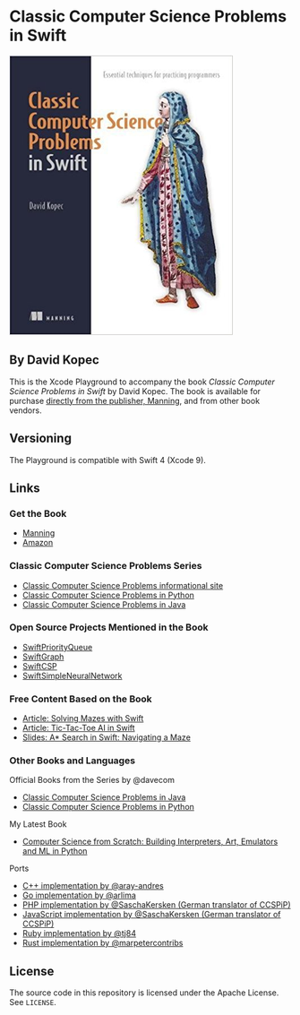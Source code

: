 # Classic Computer Science Problems in Swift
![Classic Computer Science Problems in Swift Cover](cover.jpg)
## By David Kopec

This is the Xcode Playground to accompany the book *Classic Computer Science Problems in Swift* by David Kopec. The book is available for purchase [directly from the publisher, Manning](https://www.manning.com/books/classic-computer-science-problems-in-swift?a_aid=oaksnow&a_bid=8de75028), and from other book vendors.

## Versioning

The Playground is compatible with Swift 4 (Xcode 9).

## Links

### Get the Book

- [Manning](https://www.manning.com/books/classic-computer-science-problems-in-swift?a_aid=oaksnow&a_bid=8de75028)
- [Amazon](http://amzn.to/2xG6nlF)

### Classic Computer Science Problems Series

- [Classic Computer Science Problems informational site](https://classicproblems.com/)
- [Classic Computer Science Problems in Python](https://github.com/davecom/ClassicComputerScienceProblemsInPython)
- [Classic Computer Science Problems in Java](https://github.com/davecom/ClassicComputerScienceProblemsInJava)

### Open Source Projects Mentioned in the Book

- [SwiftPriorityQueue](https://github.com/davecom/SwiftPriorityQueue)
- [SwiftGraph](https://github.com/davecom/SwiftGraph)
- [SwiftCSP](https://github.com/davecom/SwiftCSP)
- [SwiftSimpleNeuralNetwork](https://github.com/davecom/SwiftSimpleNeuralNetwork)

### Free Content Based on the Book

- [Article: Solving Mazes with Swift](http://freecontent.manning.com/solving-mazes-with-swift/)
- [Article: Tic-Tac-Toe AI in Swift](http://freecontent.manning.com/classic-computer-science-problems-in-swift-tic-tac-toe/)
- [Slides: A* Search in Swift: Navigating a Maze](http://freecontent.manning.com/slideshare-a-search-in-swift-navigating-a-maze/)

### Other Books and Languages
Official Books from the Series by @davecom 
- [Classic Computer Science Problems in Java](https://github.com/davecom/ClassicComputerScienceProblemsInJava)
- [Classic Computer Science Problems in Python](https://github.com/davecom/ClassicComputerScienceProblemsInPython)

My Latest Book
- [Computer Science from Scratch: Building Interpreters, Art, Emulators and ML in Python](https://github.com/davecom/ComputerScienceFromScratch)

Ports
- [C++ implementation by @aray-andres](https://github.com/araya-andres/classic_computer_sci)
- [Go implementation by @arlima](https://github.com/arlima/problemas_classicos_CC)
- [PHP implementation by @SaschaKersken (German translator of CCSPiP)](https://github.com/SaschaKersken/ClassicComputerScienceProblemsInPhp)
- [JavaScript implementation by @SaschaKersken (German translator of CCSPiP)](https://github.com/SaschaKersken/ClassicComputerScienceProblemsInJavaScript)
- [Ruby implementation by @tj84](https://github.com/tj84/cs_problems)
- [Rust implementation by @marpetercontribs](https://github.com/marpetercontribs/classic-computer-science-problems-in-rust)

## License

The source code in this repository is licensed under the Apache License. See `LICENSE`.
